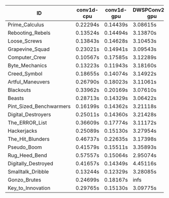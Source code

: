 |ID|conv1d-cpu|conv1d-gpu|DWSPConv2D-gpu|gemm-gpu|avg|
|-|-|-|-|-|-|
|Prime_Calculus|0.22294s|0.14439s|3.08615s|1.80113s|1.31365s|
|Rebooting_Rebels|0.13524s|0.14494s|3.13870s|1.85308s|1.31799s|
|Loose_Screws|0.13843s|0.14628s|3.10453s|1.88639s|1.31891s|
|Grapevine_Squad|0.23021s|0.14941s|3.09543s|1.81645s|1.32287s|
|Computer_Crew|0.10567s|0.17585s|3.12289s|1.92722s|1.33291s|
|Byte_Mechanics|0.13223s|0.11943s|3.18160s|1.93293s|1.34155s|
|Creed_Symbol|0.18655s|0.14074s|3.14922s|1.91249s|1.34725s|
|Artful_Maneuvers|0.26790s|0.18023s|3.11061s|1.83112s|1.34746s|
|Blackouts|0.33962s|0.20169s|3.07610s|1.81481s|1.35805s|
|Beasts|0.28713s|0.14329s|3.06422s|2.01720s|1.37796s|
|Pint_Sized_Benchwarmers|0.16199s|0.14362s|3.21118s|2.00921s|1.38150s|
|Digital_Destroyers|0.25011s|0.14360s|3.21428s|1.99779s|1.40145s|
|The_ERROR_List|0.36609s|0.17774s|3.11172s|2.04077s|1.42408s|
|Hackerjacks|0.25089s|0.15130s|3.27954s|2.02455s|1.42657s|
|The_Hit_Blunders|0.46737s|0.22635s|3.17398s|2.05933s|1.48176s|
|Pseudo_Boom|0.41579s|0.15511s|3.35893s|2.06812s|1.49949s|
|Rug_Heed_Bend|0.57557s|0.15064s|2.95074s|2.55151s|1.55711s|
|Digitally_Destroyed|0.41657s|0.14349s|4.45116s|2.64130s|1.91313s|
|Smalltalk_Dribble|0.13244s|0.12329s|3.28085s|4.58049s|2.02927s|
|Gonzo_Brutes|0.24699s|0.18167s|infs|2.14492s|infs|
|Key_to_Innovation|0.29765s|0.15130s|3.09775s|infs|infs|
